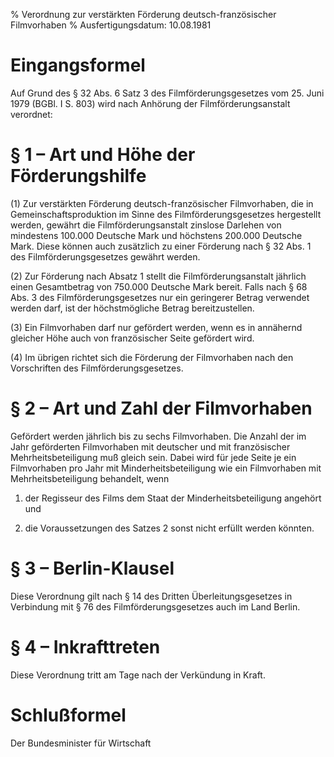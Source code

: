 % Verordnung zur verstärkten Förderung deutsch-französischer Filmvorhaben
% Ausfertigungsdatum: 10.08.1981
 
# Eingangsformel

Auf Grund des § 32 Abs. 6 Satz 3 des Filmförderungsgesetzes vom 25. Juni 1979 (BGBl. I S. 803) wird nach Anhörung der Filmförderungsanstalt verordnet:

# § 1 – Art und Höhe der Förderungshilfe

(1) Zur verstärkten Förderung deutsch-französischer Filmvorhaben, die in Gemeinschaftsproduktion im Sinne des Filmförderungsgesetzes hergestellt werden, gewährt die Filmförderungsanstalt zinslose Darlehen von mindestens 100.000 Deutsche Mark und höchstens 200.000 Deutsche Mark. Diese können auch zusätzlich zu einer Förderung nach § 32 Abs. 1 des Filmförderungsgesetzes gewährt werden.

(2) Zur Förderung nach Absatz 1 stellt die Filmförderungsanstalt jährlich einen Gesamtbetrag von 750.000 Deutsche Mark bereit. Falls nach § 68 Abs. 3 des Filmförderungsgesetzes nur ein geringerer Betrag verwendet werden darf, ist der höchstmögliche Betrag bereitzustellen.

(3) Ein Filmvorhaben darf nur gefördert werden, wenn es in annähernd gleicher Höhe auch von französischer Seite gefördert wird.

(4) Im übrigen richtet sich die Förderung der Filmvorhaben nach den Vorschriften des Filmförderungsgesetzes.

# § 2 – Art und Zahl der Filmvorhaben

Gefördert werden jährlich bis zu sechs Filmvorhaben. Die Anzahl der im Jahr geförderten Filmvorhaben mit deutscher und mit französischer Mehrheitsbeteiligung muß gleich sein. Dabei wird für jede Seite je ein Filmvorhaben pro Jahr mit Minderheitsbeteiligung wie ein Filmvorhaben mit Mehrheitsbeteiligung behandelt, wenn

1. der Regisseur des Films dem Staat der Minderheitsbeteiligung angehört und

2. die Voraussetzungen des Satzes 2 sonst nicht erfüllt werden könnten.

# § 3 – Berlin-Klausel

Diese Verordnung gilt nach § 14 des Dritten Überleitungsgesetzes in Verbindung mit § 76 des Filmförderungsgesetzes auch im Land Berlin.

# § 4 – Inkrafttreten

Diese Verordnung tritt am Tage nach der Verkündung in Kraft.

# Schlußformel

Der Bundesminister für Wirtschaft
